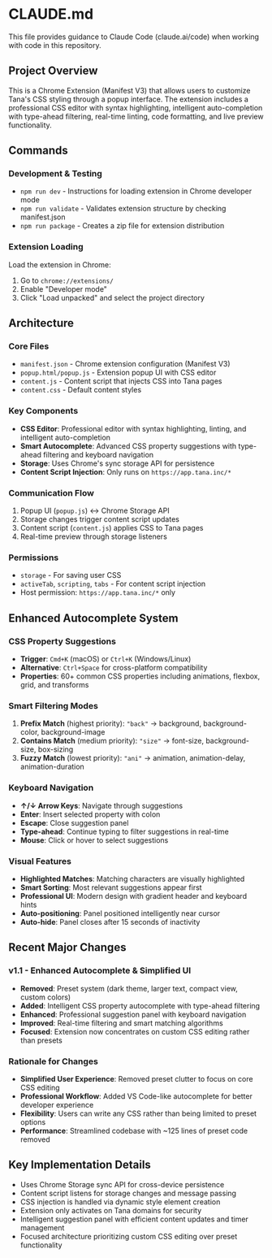 # CLAUDE.md

This file provides guidance to Claude Code (claude.ai/code) when working with code in this repository.

## Project Overview
This is a Chrome Extension (Manifest V3) that allows users to customize Tana's CSS styling through a popup interface. The extension includes a professional CSS editor with syntax highlighting, intelligent auto-completion with type-ahead filtering, real-time linting, code formatting, and live preview functionality.

## Commands

### Development & Testing
- `npm run dev` - Instructions for loading extension in Chrome developer mode
- `npm run validate` - Validates extension structure by checking manifest.json
- `npm run package` - Creates a zip file for extension distribution

### Extension Loading
Load the extension in Chrome:
1. Go to `chrome://extensions/`
2. Enable "Developer mode"
3. Click "Load unpacked" and select the project directory

## Architecture

### Core Files
- `manifest.json` - Chrome extension configuration (Manifest V3)
- `popup.html/popup.js` - Extension popup UI with CSS editor
- `content.js` - Content script that injects CSS into Tana pages
- `content.css` - Default content styles

### Key Components
- **CSS Editor**: Professional editor with syntax highlighting, linting, and intelligent auto-completion
- **Smart Autocomplete**: Advanced CSS property suggestions with type-ahead filtering and keyboard navigation
- **Storage**: Uses Chrome's sync storage API for persistence
- **Content Script Injection**: Only runs on `https://app.tana.inc/*`

### Communication Flow
1. Popup UI (`popup.js`) ↔ Chrome Storage API
2. Storage changes trigger content script updates
3. Content script (`content.js`) applies CSS to Tana pages
4. Real-time preview through storage listeners

### Permissions
- `storage` - For saving user CSS
- `activeTab`, `scripting`, `tabs` - For content script injection
- Host permission: `https://app.tana.inc/*` only

## Enhanced Autocomplete System

### CSS Property Suggestions
- **Trigger**: `Cmd+K` (macOS) or `Ctrl+K` (Windows/Linux) 
- **Alternative**: `Ctrl+Space` for cross-platform compatibility
- **Properties**: 60+ common CSS properties including animations, flexbox, grid, and transforms

### Smart Filtering Modes
1. **Prefix Match** (highest priority): `"back"` → background, background-color, background-image
2. **Contains Match** (medium priority): `"size"` → font-size, background-size, box-sizing  
3. **Fuzzy Match** (lowest priority): `"ani"` → animation, animation-delay, animation-duration

### Keyboard Navigation
- **↑/↓ Arrow Keys**: Navigate through suggestions
- **Enter**: Insert selected property with colon
- **Escape**: Close suggestion panel
- **Type-ahead**: Continue typing to filter suggestions in real-time
- **Mouse**: Click or hover to select suggestions

### Visual Features
- **Highlighted Matches**: Matching characters are visually highlighted
- **Smart Sorting**: Most relevant suggestions appear first
- **Professional UI**: Modern design with gradient header and keyboard hints
- **Auto-positioning**: Panel positioned intelligently near cursor
- **Auto-hide**: Panel closes after 15 seconds of inactivity

## Recent Major Changes

### v1.1 - Enhanced Autocomplete & Simplified UI
- **Removed**: Preset system (dark theme, larger text, compact view, custom colors)
- **Added**: Intelligent CSS property autocomplete with type-ahead filtering
- **Enhanced**: Professional suggestion panel with keyboard navigation
- **Improved**: Real-time filtering and smart matching algorithms
- **Focused**: Extension now concentrates on custom CSS editing rather than presets

### Rationale for Changes
- **Simplified User Experience**: Removed preset clutter to focus on core CSS editing
- **Professional Workflow**: Added VS Code-like autocomplete for better developer experience  
- **Flexibility**: Users can write any CSS rather than being limited to preset options
- **Performance**: Streamlined codebase with ~125 lines of preset code removed

## Key Implementation Details
- Uses Chrome Storage sync API for cross-device persistence
- Content script listens for storage changes and message passing
- CSS injection is handled via dynamic style element creation
- Extension only activates on Tana domains for security
- Intelligent suggestion panel with efficient content updates and timer management
- Focused architecture prioritizing custom CSS editing over preset functionality